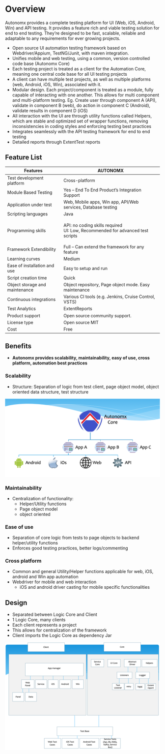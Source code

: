 # Overview

Autonomx provides a complete testing platform for UI (Web, iOS, Android, Win) and API testing. It provides a feature rich and viable testing solution for end to end testing. They’re designed to be fast, scalable, reliable and adaptable to any requirements for ever growing projects.

* Open source UI automation testing framework based on Webdriver/Appium, TestNG/Junit, with maven integration.
* Unifies mobile and web testing, using a common, version controlled code base (Autonomx Core)
* Each testing project is treated as a client for the Automation Core, meaning one central code base for all UI testing projects
* A client can have multiple test projects, as well as multiple platforms (web, Android, iOS, Win), associated with it.
* Modular design. Each project/component is treated as a module,  fully capable of interacting with one another. This allows for multi component and multi-platform testing. Eg. Create user through component A (API), validate in component B (web), do action in component C (Android), validate results in component D (iOS)
* All interaction with the UI are through utility functions called Helpers, which are stable and optimized set of wrapper functions, removing inconsistencies in coding styles and enforcing testing best practices
* Integrates seamlessly with the API testing framework for end to end testing
* Detailed reports through ExtentTest reports

## Feature List



| Features                       | AUTONOMX                                                                                 |
| ------------------------------ | ---------------------------------------------------------------------------------------- |
| Test development platform      | Cross-platform                                                                           |
| Module Based Testing           | Yes – End To End Product’s Integration Support                                           |
| Application under test         | Web, Mobile apps, Win app, API/Web services, Database testing                            |
| Scripting languages            | Java                                                                                     |
| Programming skills             | <p>API: no coding skills required<br> UI: Low, Recommended for advanced test scripts</p> |
| Framework Extendibility        | Full – Can extend the framework for any feature                                          |
| Learning curves                | Medium                                                                                   |
| Ease of installation and use   | Easy to setup and run                                                                    |
| Script creation time           | Quick                                                                                    |
| Object storage and maintenance | Object repository, Page object mode. Easy maintenance                                    |
| Continuous integrations        | Various CI tools (e.g. Jenkins, Cruise Control, VSTS)                                    |
| Test Analytics                 | ExtentReports                                                                            |
| Product support                | Open source community support.                                                           |
| License type                   | Open source MIT                                                                          |
| Cost                           | Free                                                                                     |

## Benefits

* **Autonomx provides scalability, maintainability, easy of use, cross platform, automation best practices**

### Scalability

* Structure: Separation of logic from test client, page object model, object oriented data structure, test structure

![](<.gitbook/assets/image (130).png>)

### Maintainability

* Centralization of functionality:&#x20;
  * Helper/Utility functions
  * &#x20;Page object model
  * object oriented

### Ease of use

* Separation of core logic from tests to page objects to backend helper/utility functions
* &#x20;Enforces good testing practices, better logs/commenting

### Cross platform

* Common and general Utility/Helper functions applicable for web, iOS, android and Win app automation
* Webdriver for mobile and web interaction
  * &#x20;iOS and android driver casting for mobile specific functionalities

## Design

* Separated between Logic Core and Client
* 1 Logic Core, many clients
* Each client represents a project
* This allows for centralization of the framework
* Client imports the Logic Core as dependency Jar

![](<.gitbook/assets/image (128).png>)
